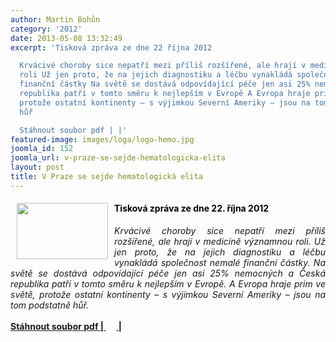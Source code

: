 ```yaml
---
author: Martin Bohůn
category: '2012'
date: 2013-05-08 13:32:49
excerpt: 'Tisková zpráva ze dne 22 října 2012

  Krvácivé choroby sice nepatří mezi příliš rozšířené, ale hrají v medicíně významnou
  roli Už jen proto, že na jejich diagnostiku a léčbu vynakládá společnost nemalé
  finanční částky Na světě se dostává odpovídající péče jen asi 25% nemocných a Česká
  republika patří v tomto směru k nejlepším v Evropě A Evropa hraje prim ve světě,
  protože ostatní kontinenty – s výjimkou Severní Ameriky – jsou na tom podstatně
  hůř

  Stáhnout soubor pdf | |'
featured-image: images/loga/logo-hemo.jpg
joomla_id: 152
joomla_url: v-praze-se-sejde-hematologicka-elita
layout: post
title: V Praze se sejde hematologická elita
---
```


<h4>
 <img border="0" height="90" src="{{ site.baseurl }}/images/loga/logo-hemo.jpg" style="float: left; margin-left: 10px; margin-right: 10px;" width="146"/>
 <span style="color: #000000;">
  Tisková zpráva ze dne 22. října 2012
 </span>
</h4>
<p style="text-align: justify;">
 <em>
  Krvácivé choroby sice nepatří mezi příliš rozšířené, ale hrají v medicíně významnou roli. Už jen proto, že na jejich diagnostiku a léčbu vynakládá společnost nemalé finanční částky. Na světě se dostává odpovídající péče jen asi 25% nemocných a Česká republika patří v tomto směru k nejlepším v Evropě. A Evropa hraje prim ve světě, protože ostatní kontinenty – s výjimkou Severní Ameriky – jsou na tom podstatně hůř.
 </em>
</p>
<p style="text-align: justify;">
 <a href="images/dokumenty-pdf-doc/ehc_tiskovka.pdf" target="_blank" title="V Praze se sejde hematologická elita">
  <strong>
   Stáhnout soubor pdf |
   <span style="color: #000000;">
    <img border="0" height="17" src="{{ site.baseurl }}/images/Ikony/ikona_pdf.jpg" width="17"/>
   </span>
   |
  </strong>
 </a>
</p>